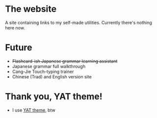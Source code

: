 # The website
A site containing links to my self-made utilities. 
Currently there's nothing here now.

# Future
* ~~Flashcard-ish Japanese grammar learning assistant~~
* Japanese grammar full walkthrough
* Cang-Jie Touch-typing trainer
* Chinese (Trad) and English version site

# Thank you, YAT theme!
* I use [YAT theme](https://github.com/jeffreytse/jekyll-theme-yat/), btw
